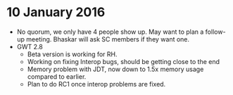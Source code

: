 # 10 January 2016


* No quorum, we only have 4 people show up. May want to plan a follow-up meeting. Bhaskar will ask SC members if they want one.
* GWT 2.8
    * Beta version is working for RH.
    * Working on fixing Interop bugs, should be getting close to the end
    * Memory problem with JDT, now down to 1.5x memory usage compared to earlier.
    * Plan to do RC1 once interop problems are fixed.
